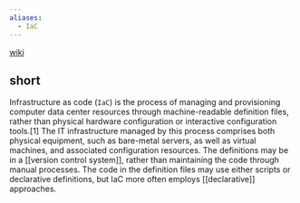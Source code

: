 ```yaml
---
aliases:
  - IaC
---
```

[wiki](https://en.wikipedia.org/wiki/Infrastructure_as_code)

## short

Infrastructure as code (`IaC`) is the process of managing and provisioning computer data center resources through machine-readable definition files, rather than physical hardware configuration or interactive configuration tools.[1] The IT infrastructure managed by this process comprises both physical equipment, such as bare-metal servers, as well as virtual machines, and associated configuration resources. The definitions may be in a [[version control system]], rather than maintaining the code through manual processes. The code in the definition files may use either scripts or declarative definitions, but IaC more often employs [[declarative]] approaches.
